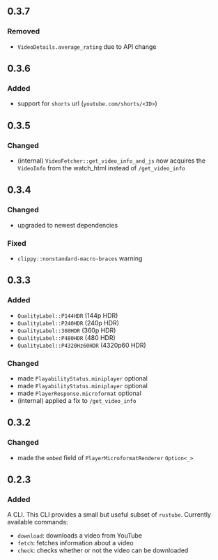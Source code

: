 ## 0.3.7

### Removed

- `VideoDetails.average_rating` due to API change

## 0.3.6

### Added

- support for `shorts` url (`youtube.com/shorts/<ID>`)

## 0.3.5

### Changed

- (internal) `VideoFetcher::get_video_info_and_js` now acquires the `VideoInfo` from the watch_html instead of `/get_video_info`

## 0.3.4

### Changed

- upgraded to newest dependencies

### Fixed

- `clippy::nonstandard-macro-braces` warning

## 0.3.3

### Added

- `QualityLabel::P144HDR` (144p HDR)
- `QualityLabel::P240HDR` (240p HDR)
- `QualityLabel::360HDR` (360p HDR)
- `QualityLabel::P480HDR` (480 HDR)
- `QualityLabel::P4320Hz60HDR` (4320p60 HDR)

### Changed

- made `PlayabilityStatus.miniplayer` optional
- made `PlayabilityStatus.miniplayer` optional
- made `PlayerResponse.microformat` optional
- (internal) applied a fix to `/get_video_info`

## 0.3.2

### Changed

- made the `embed` field of `PlayerMicroformatRenderer` `Option<_>`

## 0.2.3

### Added

A CLI. This CLI provides a small but useful subset of `rustube`. Currently available commands:

- `download`: downloads a video from YouTube
- `fetch`: fetches information about a video
- `check`: checks whether or not the video can be downloaded
